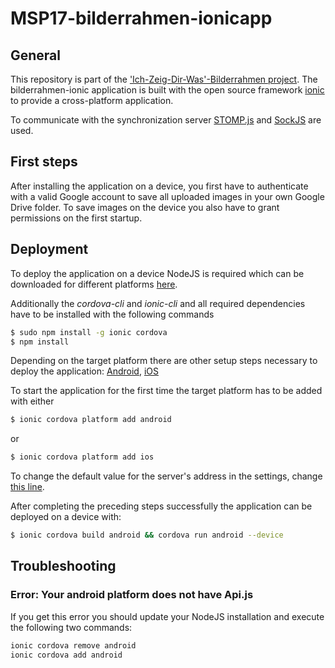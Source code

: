 # MSP17-bilderrahmen-ionicapp

## General
This repository is part of the ['Ich-Zeig-Dir-Was'-Bilderrahmen project](https://github.com/informatik-mannheim/bilderrahmen-msp17). The bilderrahmen-ionic application is built with the open source framework [ionic](http://ionicframework.com/) to provide a cross-platform application.

To communicate with the synchronization server [STOMP.js](https://github.com/jmesnil/stomp-websocket) and [SockJS](https://github.com/sockjs/sockjs-client) are used.


## First steps
After installing the application on a device, you first have to authenticate with a valid Google account to save all uploaded images in your own Google Drive folder.
To save images on the device you also have to grant permissions on the first startup.


## Deployment
To deploy the application on a device NodeJS is required which can be downloaded for different platforms [here](https://nodejs.org/en/).

Additionally the *cordova-cli* and *ionic-cli* and all required dependencies have to be installed with the following commands

```bash
$ sudo npm install -g ionic cordova
$ npm install
```

Depending on the target platform there are other setup steps necessary to deploy the application: [Android](https://cordova.apache.org/docs/en/latest/guide/platforms/android), [iOS](https://cordova.apache.org/docs/en/latest/guide/platforms/ios)


To start the application for the first time the target platform has to be added with either

```bash
$ ionic cordova platform add android
``` 

or

```bash
$ ionic cordova platform add ios
```

To change the default value for the server's address in the settings, change [this line](https://github.com/informatik-mannheim/MSP17-bilderrahmen-ionicapp/blob/master/src/pages/settings/settings.ts#L27).

After completing the preceding steps successfully the application can be deployed on a device with:

```bash
$ ionic cordova build android && cordova run android --device
```

## Troubleshooting

### Error: Your android platform does not have Api.js

If you get this error you should update your NodeJS installation and execute the following two commands:

```bash
ionic cordova remove android
ionic cordova add android
```

